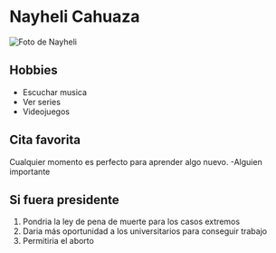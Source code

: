 # Nayheli Cahuaza

![Foto de Nayheli](https://www.google.com/url?sa=i&source=images&cd=&ved=2ahUKEwjOtsiw8K_lAhVpoFkKHcopCtsQjRx6BAgBEAQ&url=https%3A%2F%2Fwww.pinclipart.com%2Fpindetail%2FimRRmw_gravity-falls-and-la-danza-mabel-image-gravity%2F&psig=AOvVaw1vEjVk3wU7rg3GY5RvKaMp&ust=1571834049958671 "Foto de Nayheli")

## Hobbies

* Escuchar musica
* Ver series
* Videojuegos

## Cita favorita

Cualquier momento es perfecto para aprender algo nuevo. -Alguien importante

## Si fuera presidente

1. Pondria la ley de pena de muerte para los casos extremos
2. Daria más oportunidad a los universitarios para conseguir trabajo
3. Permitiria el aborto 